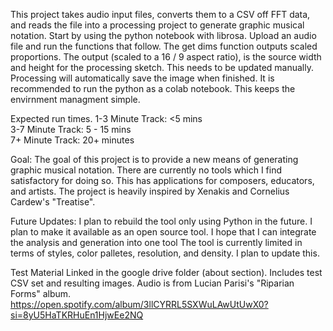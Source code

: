 This project takes audio input files, converts them to a CSV off FFT data, and reads the file into a processing project to generate graphic musical notation.
Start by using the python notebook with librosa. Upload an audio file and run the functions that follow. The get dims function outputs scaled proportions.
The output (scaled to a 16 / 9 aspect ratio), is the source width and height for the processing sketch. This needs to be updated manually. Processing will automatically save the image when finished. It is recommended to run the python as a colab notebook.
This keeps the envirnment managment simple.

Expected run times. 
1-3 Minute Track: <5 mins <br/>
3-7 Minute Track: 5 - 15 mins<br/>
7+ Minute Track: 20+ minutes


Goal: 
The goal of this project is to provide a new means of generating graphic musical notation. There are currently no tools which I find satisfactory for doing so. 
This has applications for composers, educators, and artists. The project is heavily inspired by Xenakis and Cornelius Cardew's "Treatise".

Future Updates:
I plan to rebuild the tool only using Python in the future. I plan to make it available as an open source tool.
I hope that I can integrate the analysis and generation into one tool 
The tool is currently limited in terms of styles, color palletes, resolution, and density.
I plan to update this.

Test Material Linked in the google drive folder (about section). Includes test CSV set and resulting images. Audio is from Lucian Parisi's "Riparian Forms" album. <br/>
https://open.spotify.com/album/3llCYRRL5SXWuLAwUtUwX0?si=8yU5HaTKRHuEn1HjwEe2NQ
